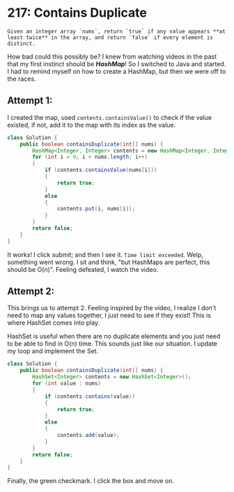# 217: Contains Duplicate
```
Given an integer array `nums`, return `true` if any value appears **at least twice** in the array, and return `false` if every element is distinct.
```
How bad could this possibly be? I knew from watching videos in the past that my first instinct should be ***HashMap***! So I switched to Java and started. I had to remind myself on how to create a HashMap, but then we were off to the races. 

## Attempt 1: 
I created the map, used `contents.containsValue()` to check if the value existed, if not, add it to the map with its index as the value.

```java
class Solution {
	public boolean containsDuplicate(int[] nums) {
		HashMap<Integer, Integer> contents = new HashMap<Integer, Integer>();
		for (int i = 0; i < nums.length; i++)
		{
			if (contents.containsValue(nums[i]))
			{
				return true;
			}
			else
			{
				contents.put(i, nums[i]);
			}
		}
		return false;
	}
}
```


It works! I click submit; and then I see it. `Time limit exceeded`. Welp, something went wrong. I sit and think, "but HashMaps are perfect, this should be O(n)". Feeling defeated, I watch the video. 

## Attempt 2:
This brings us to attempt 2. Feeling inspired by the video, I realize I don't need to map any values together, I just need to see if they exist! This is where HashSet comes into play. 

HashSet is useful when there are no duplicate elements and you just need to be able to find in O(n) time. This sounds just like our situation. I update my loop and implement the Set.

```java
class Solution {
	public boolean containsDuplicate(int[] nums) {
		HashSet<Integer> contents = new HashSet<Integer>();
		for (int value : nums)
		{
			if (contents.contains(value))
			{
				return true;
			}
			else
			{
				contents.add(value);
			}
		}
		return false;
	}
}
```

Finally, the green checkmark. I click the box and move on.